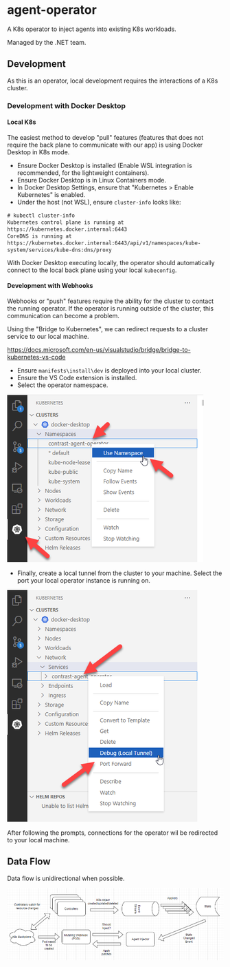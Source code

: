 # agent-operator

A K8s operator to inject agents into existing K8s workloads.

Managed by the .NET team.

## Development

As this is an operator, local development requires the interactions of a K8s cluster.

### Development with Docker Desktop

#### Local K8s

The easiest method to develop "pull" features (features that does not require the back plane to communicate with our app) is using Docker Desktop in K8s mode.

- Ensure Docker Desktop is installed (Enable WSL integration is recommended, for the lightweight containers).
- Ensure Docker Desktop is in Linux Containers mode.
- In Docker Desktop Settings, ensure that "Kubernetes > Enable Kubernetes" is enabled.
- Under the host (not WSL), ensure `cluster-info` looks like:

```
# kubectl cluster-info
Kubernetes control plane is running at https://kubernetes.docker.internal:6443
CoreDNS is running at https://kubernetes.docker.internal:6443/api/v1/namespaces/kube-system/services/kube-dns:dns/proxy
```

With Docker Desktop executing locally, the operator should automatically connect to the local back plane using your local `kubeconfig`.

#### Development with Webhooks

Webhooks or "push" features require the ability for the cluster to contact the running operator. If the operator is running outside of the cluster, this communication can become a problem.

Using the "Bridge to Kubernetes", we can redirect requests to a cluster service to our local machine.

https://docs.microsoft.com/en-us/visualstudio/bridge/bridge-to-kubernetes-vs-code

- Ensure `manifests\install\dev` is deployed into your local cluster.
- Ensure the VS Code extension is installed.
- Select the operator namespace.

![Select Namespace](./docs/select-namespace.png)

- Finally, create a local tunnel from the cluster to your machine. Select the port your local operator instance is running on.

![Debug Service](./docs/debug-service.png)

After following the prompts, connections for the operator wil be redirected to your local machine.

## Data Flow

Data flow is unidirectional when possible.

![Data Flow](./docs/data-flow.png)
